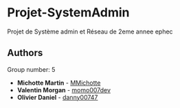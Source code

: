 # Projet-SystemAdmin
Projet de Système admin et Réseau de 2eme annee ephec

## Authors
Group number: 5

* **Michotte Martin** - [MMichotte](https://github.com/MMichotte)
* **Valentin Morgan** - [momo007dev](https://github.com/momo007dev)
* **Olivier Daniel** - [danny00747](github.com/danny00747)